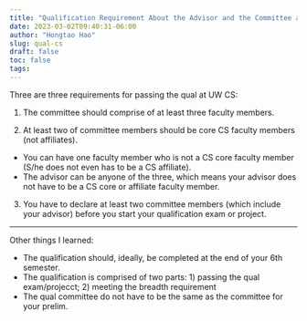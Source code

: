 ```yaml
---
title: "Qualification Requirement About the Advisor and the Committee at UW Madison Computer Sciences"
date: 2023-03-02T09:40:31-06:00
author: "Hongtao Hao"
slug: qual-cs
draft: false
toc: false
tags: 
---
```

Three are three requirements for passing the qual at UW CS:

1. The committee should comprise of at least three faculty members.

2. At least two of committee members should be core CS faculty members (not affiliates). 
  - You can have one faculty member who is not a CS core faculty member (S/he does not even has to be a CS affiliate). 
  - The advisor can be anyone of the three, which means your advisor does not have to be a CS core or affiliate faculty member.

3. You have to declare at least two committee members (which include your advisor) before you start your qualification exam or project. 

---

Other things I learned:

- The qualification should, ideally, be completed at the end of your 6th semester. 
- The qualification is comprised of two parts: 1) passing the qual exam/projecct; 2) meeting the breadth requirement
- The qual committee do not have to be the same as the committee for your prelim. 